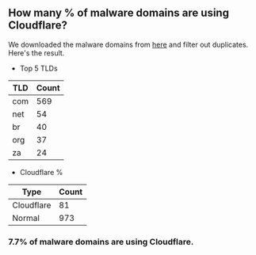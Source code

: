 ## How many % of malware domains are using Cloudflare?


We downloaded the malware domains from [here](https://urlhaus.abuse.ch) and filter out duplicates.
Here's the result.


[//]: # (start replacement)


- Top 5 TLDs

| TLD | Count |
| --- | --- |
| com | 569 |
| net | 54 |
| br | 40 |
| org | 37 |
| za | 24 |


- Cloudflare %

| Type | Count |
| --- | --- |
| Cloudflare | 81 |
| Normal | 973 |


### 7.7% of malware domains are using Cloudflare.